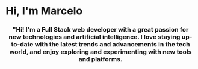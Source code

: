 <div>
    <h1 text-align="center">Hi, I'm Marcelo</h1>
    <h3 align="center">"Hi! I'm a Full Stack web developer with a great passion for new technologies and artificial intelligence. I love staying up-to-date with the latest trends and advancements in the tech world, and enjoy exploring and experimenting with new tools and platforms. </h3>
</div>
